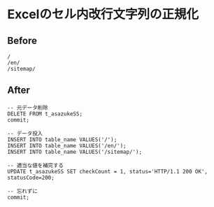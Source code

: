 # Excelのセル内改行文字列の正規化

## Before
```
/
/en/
/sitemap/
```

## After

```
-- 元データ削除
DELETE FROM t_asazukeSS;
commit;

-- データ投入
INSERT INTO table_name VALUES('/');
INSERT INTO table_name VALUES('/en/');
INSERT INTO table_name VALUES('/sitemap/');

-- 適当な値を補完する
UPDATE t_asazukeSS SET checkCount = 1, status='HTTP/1.1 200 OK', statusCode=200;

-- 忘れずに
commit;
```
